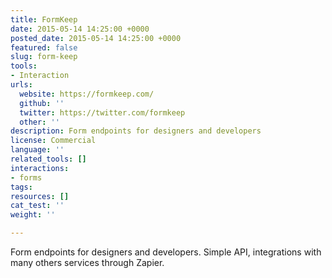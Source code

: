 ```yaml
---
title: FormKeep
date: 2015-05-14 14:25:00 +0000
posted_date: 2015-05-14 14:25:00 +0000
featured: false
slug: form-keep
tools:
- Interaction
urls:
  website: https://formkeep.com/
  github: ''
  twitter: https://twitter.com/formkeep
  other: ''
description: Form endpoints for designers and developers
license: Commercial
language: ''
related_tools: []
interactions:
- forms
tags:
resources: []
cat_test: ''
weight: ''

---
```

Form endpoints for designers and developers. Simple API, integrations with many others services through Zapier.